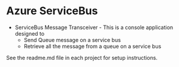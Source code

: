 # Azure ServiceBus
- ServiceBus Message Transceiver - This is a console application designed to 
    - Send Queue message on a service bus
    - Retrieve all the message from a queue on a service bus 
  
See the readme.md file in each project for setup instructions.
